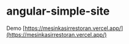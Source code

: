 # angular-simple-site

Demo [https://mesinkasirrestoran.vercel.app/](https://mesinkasirrestoran.vercel.app/)
